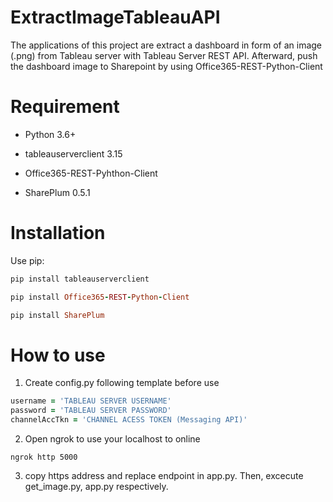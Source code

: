 # ExtractImageTableauAPI

The applications of this project are extract a dashboard in form of an image (.png) from Tableau server with Tableau Server REST API.
Afterward, push the dashboard image to Sharepoint by using Office365-REST-Python-Client

# Requirement
* Python 3.6+

* tableauserverclient 3.15

* Office365-REST-Pyhthon-Client

* SharePlum 0.5.1

# Installation
Use pip:

``` Ruby
pip install tableauserverclient
```
``` Ruby
pip install Office365-REST-Python-Client
```
``` Ruby
pip install SharePlum
```
# How to use
1. Create config.py following template before use
``` Ruby
username = 'TABLEAU SERVER USERNAME'
password = 'TABLEAU SERVER PASSWORD'
channelAccTkn = 'CHANNEL ACESS TOKEN (Messaging API)'
```
2. Open ngrok to use your localhost to online
``` 
ngrok http 5000
```
3. copy https address and replace endpoint in app.py. Then, excecute get_image.py, app.py respectively.
